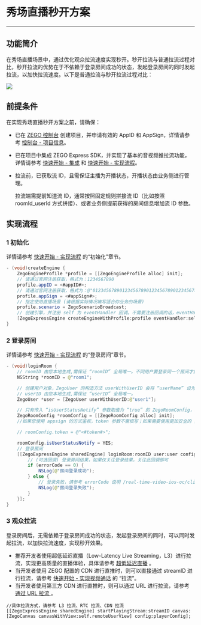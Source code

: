 # 秀场直播秒开方案

- - -

## 功能简介

在秀场直播场景中，通过优化观众拉流速度实现秒开。秒开拉流与普通拉流过程对比，秒开拉流的优势在于不依赖于登录房间成功的状态，发起登录房间的同时发起拉流，以加快拉流速度。以下是普通拉流与秒开拉流过程对比：

<Frame width="512" height="auto" caption=""><img src="https://doc-media.zego.im/sdk-doc/Pics/Common/ZegoExpressEngine/Second_opening_scheme.png" /></Frame>


## 前提条件

在实现秀场直播秒开方案之前，请确保：

- 已在 [ZEGO 控制台](https://console.zego.im) 创建项目，并申请有效的 AppID 和 AppSign，详情请参考 [控制台 - 项目信息](/console/project-info)。
- 已在项目中集成 ZEGO Express SDK，并实现了基本的音视频推拉流功能，详情请参考 [快速开始 - 集成](https://doc-zh.zego.im/article/13413) 和 [快速开始 - 实现流程](https://doc-zh.zego.im/article/13415)。

- 拉流前，已获取流 ID，且需保证主播为开播状态，开播状态由业务侧进行管理。
  <Note title="说明">


  拉流端需提前知道流 ID，通常按照固定规则拼接流 ID（比如按照 roomId_userId 方式拼接）、或者业务侧提前获得的房间信息增加流 ID 参数。
    </Note>



## 实现流程

### 1 初始化

详情请参考 [快速开始 - 实现流程](https://doc-zh.zego.im/article/13415#CreateEngine) 的“初始化”章节。

```java
- (void)createEngine {
    ZegoEngineProfile *profile = [[ZegoEngineProfile alloc] init];
    // 请通过官网注册获取，格式为：1234567890
    profile.appID = <#appID#>;
    // 请通过官网注册获取，格式为：@"0123456789012345678901234567890123456789012345678901234567890123"（共64个字符）
    profile.appSign = <#appSign#>;
    // 指定使用直播场景 (请根据实际情况填写适合你业务的场景)
    profile.scenario = ZegoScenarioBroadcast;
    // 创建引擎，并注册 self 为 eventHandler 回调。不需要注册回调的话，eventHandler 参数可以传 nil，后续可调用 "-setEventHandler:" 方法设置回调
    [ZegoExpressEngine createEngineWithProfile:profile eventHandler:self];
}
```

### 2 登录房间

详情请参考 [快速开始 - 实现流程](https://doc-zh.zego.im/article/13415#createroom) 的“登录房间”章节。

```java
- (void)loginRoom {
    // roomID 由您本地生成,需保证 “roomID” 全局唯一。不同用户要登录同一个房间才能进行通话
    NSString *roomID = @"room1";

    // 创建用户对象，ZegoUser 的构造方法 userWithUserID 会将 “userName” 设为与传的参数 “userID” 一样。“userID” 不能为 “nil”，否则会导致登录房间失败。
    // userID 由您本地生成,需保证 “userID” 全局唯一。
    ZegoUser *user = [ZegoUser userWithUserID:@"user1"];

    // 只有传入 “isUserStatusNotify” 参数取值为 “true” 的 ZegoRoomConfig，才能收到 onRoomUserUpdate 回调。
    ZegoRoomConfig *roomConfig = [[ZegoRoomConfig alloc] init];
    //如果您使用 appsign 的方式鉴权，token 参数不需填写；如果需要使用更加安全的 鉴权方式： token 鉴权，请参考[如何从 AppSign 鉴权升级为 Token 鉴权](https://doc-zh.zego.im/faq/token_upgrade?product=ExpressVideo&platform=all)

    // roomConfig.token = @"<#token#>";

    roomConfig.isUserStatusNotify = YES;
    // 登录房间
    [[ZegoExpressEngine sharedEngine] loginRoom:roomID user:user config:roomConfig callback:^(int errorCode, NSDictionary * _Nullable extendedData) {
        // (可选回调) 登录房间结果，如果仅关注登录结果，关注此回调即可
        if (errorCode == 0) {
            NSLog(@"房间登录成功");
        } else {
            // 登录失败，请参考 errorCode 说明 /real-time-video-ios-oc/client-sdk/error-code
            NSLog(@"房间登录失败");
        }
    }];
}
```

### 3 观众拉流

登录房间后，无需依赖于登录房间成功的状态，发起登录房间的同时，可以同时发起拉流，以加快拉流速度，实现秒开效果。

<Note title="说明">


- 推荐开发者使用超低延迟直播（Low-Latency Live Streaming，L3）进行拉流，实现更高质量的直播体验，具体请参考 [超低延迟直播](https://doc-zh.zego.im/) 。
- 当开发者使用 ZEGO 配置的 CDN 进行直推时，则可以直接通过 streamID 进行拉流，请参考 [快速开始 - 实现视频通话](https://doc-zh.zego.im/article/13415#拉流) 的 “拉流”。
- 当开发者使用第三方 CDN 进行直推时，则可以通过 URL 进行拉流，请参考 [通过 URL 拉流 ](https://doc-zh.zego.im/)。
</Note>


```objc
//具体拉流方式，请参考 L3 拉流、RTC 拉流、CDN 拉流
[[ZegoExpressEngine sharedEngine] startPlayingStream:streamID canvas:[ZegoCanvas canvasWithView:self.remoteUserView] config:playerConfig];
```

<Content />

